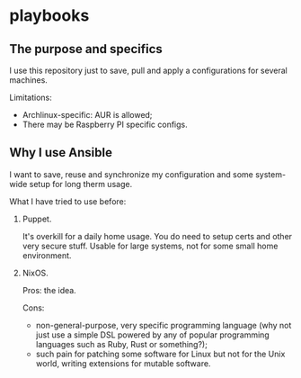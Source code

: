 # playbooks

## The purpose and specifics

I use this repository just to save, pull and apply a configurations for several machines.

Limitations:

- Archlinux-specific: AUR is allowed;
- There may be Raspberry PI specific configs.

## Why I use Ansible

I want to save, reuse and synchronize my configuration and some system-wide setup for long therm usage.

What I have tried to use before:

1. Puppet.
    
    It's overkill for a daily home usage. You do need to setup certs and other very secure stuff. Usable for large systems, not for some small home environment.

2. NixOS.

    Pros: the idea.
    
    Cons:
    - non-general-purpose, very specific programming language (why not just use a simple DSL powered by any of popular programming languages such as Ruby, Rust or something?);
    - such pain for patching some software for Linux but not for the Unix world, writing extensions for mutable software.

